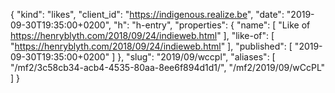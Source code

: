 {
  "kind": "likes",
  "client_id": "https://indigenous.realize.be",
  "date": "2019-09-30T19:35:00+0200",
  "h": "h-entry",
  "properties": {
    "name": [
      "Like of https://henryblyth.com/2018/09/24/indieweb.html"
    ],
    "like-of": [
      "https://henryblyth.com/2018/09/24/indieweb.html"
    ],
    "published": [
      "2019-09-30T19:35:00+0200"
    ]
  },
  "slug": "2019/09/wccpl",
  "aliases": [
    "/mf2/3c58cb34-acb4-4535-80aa-8ee6f894d1d1/",
    "/mf2/2019/09/wCcPL"
  ]
}
